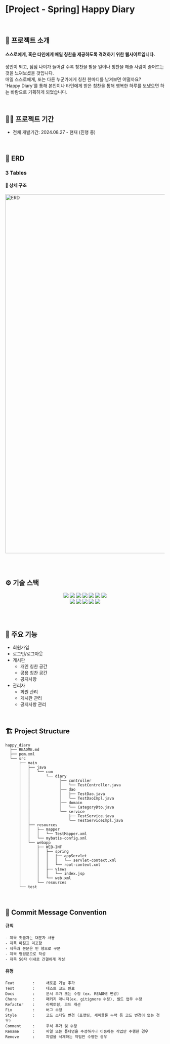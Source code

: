 # [Project - Spring] Happy Diary

</br>

## 🔎 프로젝트 소개
#### 스스로에게, 혹은 타인에게 매일 칭찬을 제공하도록 격려하기 위한 웹사이트입니다. </br>
성인이 되고, 점점 나이가 들어갈 수록 칭찬을 받을 일이나 칭찬을 해줄 사람이 줄어드는 것을 느껴보셨을 것입니다. </br> 
매일 스스로에게, 또는 다른 누군가에게 칭찬 한마디를 남겨보면 어떨까요? </br>
'Happy Diary'를 통해 본인이나 타인에게 받은 칭찬을 통해 행복한 하루를 보냈으면 하는 바람으로 기획하게 되었습니다.

</br>

## 🏃‍♂️ 프로젝트 기간
- 전체 개발기간: 2024.08.27 - 현재 (진행 중)

</br>

## 📁 ERD
### 3 Tables
#### 📌 상세 구조
<img width="1135" alt="ERD" src="https://github.com/user-attachments/assets/b025d908-96bf-4822-961a-944ffddee235">

</br></br>

## ⚙ 기술 스택  
<div align=center>
  <img src="https://img.shields.io/badge/java-FF7800?style=for-the-badge&logo=OpenJDK&logoColor=white">
  <img src="https://img.shields.io/badge/spring-6DB33F?style=for-the-badge&logo=spring&logoColor=white">
  <img src="https://img.shields.io/badge/Spring Security-6DB33F?style=for-the-badge&logo=Spring Security&logoColor=white">
  <img src="https://img.shields.io/badge/JUnit5-25A162?style=for-the-badge&logo=JUnit5&logoColor=white">
  <img src="https://img.shields.io/badge/javascript-F7DF1E?style=for-the-badge&logo=javascript&logoColor=black">
  <img src="https://img.shields.io/badge/css-1572B6?style=for-the-badge&logo=css3&logoColor=white">
  <img src="https://img.shields.io/badge/html5-E34F26?style=for-the-badge&logo=html5&logoColor=white"> <br>
  <img src="https://img.shields.io/badge/mysql-4479A1?style=for-the-badge&logo=mysql&logoColor=white">
  <img src="https://img.shields.io/badge/mybatis-EF2D5E?style=for-the-badge&logo=mybatis&logoColor=white">
    <img src="https://img.shields.io/badge/apachetomcat-F8DC75?style=for-the-badge&logo=apachetomcat&logoColor=white">
  <img src="https://img.shields.io/badge/git-F05032?style=for-the-badge&logo=git&logoColor=white">
  <img src="https://img.shields.io/badge/github-181717?style=for-the-badge&logo=github&logoColor=white">
</div> 

</br></br>

## 🔮 주요 기능
* 회원가입
* 로그인/로그아웃
* 게시판
  - 개인 칭찬 공간
  - 공용 칭찬 공간
  - 공지사항
* 관리자
  - 회원 관리
  - 게시판 관리
  - 공지사항 관리

</br>
 
## 🏗 Project Structure
```
happy_diary
  ├── README.md
  ├── pom.xml
  └── src
      ├── main
      │   ├── java
      │   │   └── com
      │   │       └── diary
      │   │             ├── controller
      │   │             │   └── TestController.java
      │   │             ├── dao
      │   │             │   ├── TestDao.java
      │   │             │   └── TestDaoImpl.java
      │   │             ├── domain
      │   │             │   └── CategoryDto.java
      │   │             └── service
      │   │                 ├── TestService.java
      │   │                 └── TestServiceImpl.java
      │   ├── resources
      │   │   ├── mapper
      │   │   │   └── TestMapper.xml
      │   │   └── mybatis-config.xml
      │   └── webapp
      │       ├── WEB-INF
      │       │   ├── spring
      │       │   │   ├── appServlet
      │       │   │   │   └── servlet-context.xml
      │       │   │   └── root-context.xml
      │       │   ├── views
      │       │   │   └── index.jsp
      │       │   └── web.xml
      │       └── resources
      └── test

```

</br>

## 📄 Commit Message Convention

#### 규칙
```
- 제목 첫글자는 대문자 사용
- 제목 마침표 미포함
- 제목과 본문은 빈 행으로 구분
- 제목 명령문으로 작성
- 제목 50자 이내로 간결하게 작성
```

#### 유형
```
Feat        :     새로운 기능 추가
Test        :     테스트 코드 완료
Docs        :     문서 추가 또는 수정 (ex. README 변경)
Chore       :     패키지 매니저(ex. gitignore 수정), 빌드 업무 수정 
Refactor    :     리팩토링, 코드 개선
Fix         :     버그 수정
Style       :     코드 스타일 변경 (포맷팅, 세미콜론 누락 등 코드 변경이 없는 경우)
Comment     :     주석 추가 및 수정
Rename      :     파일 또는 폴더명을 수정하거나 이동하는 작업만 수행한 경우
Remove      :     파일을 삭제하는 작업만 수행한 경우
